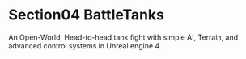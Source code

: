 # Section04 BattleTanks
An Open-World, Head-to-head tank fight with simple AI, Terrain, and advanced control systems in Unreal engine 4.
